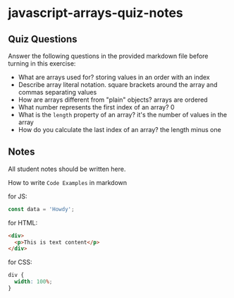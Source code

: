 # javascript-arrays-quiz-notes

## Quiz Questions

Answer the following questions in the provided markdown file before turning in this exercise:

- What are arrays used for?
  storing values in an order with an index
- Describe array literal notation.
  square brackets around the array and commas separating values
- How are arrays different from "plain" objects?
  arrays are ordered
- What number represents the first index of an array?
  0
- What is the `length` property of an array?
  it's the number of values in the array
- How do you calculate the last index of an array?
  the length minus one

## Notes

All student notes should be written here.

How to write `Code Examples` in markdown

for JS:

```javascript
const data = 'Howdy';
```

for HTML:

```html
<div>
  <p>This is text content</p>
</div>
```

for CSS:

```css
div {
  width: 100%;
}
```
